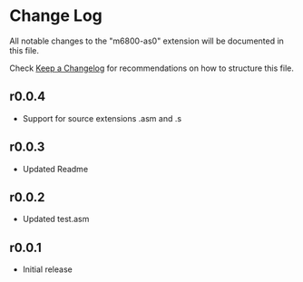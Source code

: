 # Change Log

All notable changes to the "m6800-as0" extension will be documented in this file.

Check [Keep a Changelog](https://keepachangelog.com/) for recommendations on how to structure this file.


## r0.0.4

- Support for source extensions .asm and .s

## r0.0.3

- Updated Readme

## r0.0.2

- Updated test.asm

## r0.0.1

- Initial release
